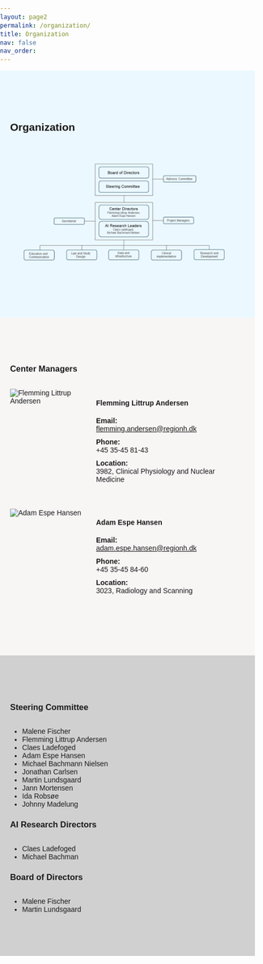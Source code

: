 ```yaml
---
layout: page2
permalink: /organization/
title: Organization
nav: false
nav_order: 
---
```


<style>
  /* Generel reset af margin og padding */
  body {
    margin: 0;
    padding: 0;
    font-family: Arial, sans-serif; /* Tilføj en standard skrifttype for bedre læsbarhed */
  }

  /* Container til at centrere sektioner */
  .container {
    max-width: 1200px;
    margin: 0 auto;
    padding: 20px;
  }

  /* Sektioner med forskellige baggrundsfarver */
  .organization-section, .centerledere-section, .leadership-section {
    padding-top: 50px;
    padding-bottom: 50px;
  }

  .organization-section {
    background-color: #EBF8FF;
  }

  .centerledere-section {
    background-color: #F8F5F5;
  }

  .leadership-section {
    background-color: #d0d0d0;
  }

  /* Styling for leader box */
  .leader-box {
    display: flex;
    flex-direction: row; /* Standard layout på store skærme */
    align-items: flex-start;
    margin-bottom: 40px;
  }

  .leader-box img {
    width: 150px; /* Fast bredde til billeder */
    height: 150px; /* Fast højde til billeder */
    object-fit: cover;
    border-radius: 0%;
    margin-right: 20px; /* Margin til højre for afstand til teksten */
  }

  .leader-info {
    flex: 1;
  }

  /* Styling for overskrifter */
  h2, h3 {
    text-align: left;
    margin-bottom: 30px;
  }

  /* Styling for kontaktinformation */
  .contact-item {
    margin-bottom: 10px;
  }

  .contact-item strong {
    display: block;
  }

  .contact-item span {
    display: block;
    word-break: break-word; /* Gør at lang tekst brækker til næste linje */
  }

  /* Responsive design */
  @media (max-width: 768px) {
    .container {
      padding: 10px; /* Reducer padding på små skærme */
    }

    .leader-box {
      flex-direction: column; /* Ændrer layout til kolonnevisning på små skærme */
      align-items: center; /* Centrerer indholdet horisontalt */
    }

    .leader-box img {
      width: 100%; /* Gør billedet responsivt */
      max-width: 150px; /* Bevarer maksimal bredde */
      margin-right: 0; /* Fjerner margin til højre */
      margin-bottom: 10px; /* Tilføjer afstand mellem billede og kontaktinformation */
    }

    .contact-item {
      width: 100%; /* Gør kontaktoplysningerne fuldt ud tilgængelige på små skærme */
    }

    .contact-item strong {
      margin-bottom: 5px; /* Tilføjer lidt afstand mellem etiketten og værdien */
    }

    .leadership-section .row {
      flex-direction: column; /* Ændrer rækkefølge på kolonner til én kolonne */
    }

    .leadership-section .col-md-4 {
      margin-bottom: 20px; /* Tilføjer afstand mellem sektioner */
    }

    .leader-info h4 {
      font-size: 1.2em; /* Ændrer skriftstørrelsen på små skærme */
    }
  }
</style>





<!-- Organization sektion -->
<div class="organization-section">
  <div class="container">
    <h2>Organization</h2>
    <img src="/assets/img/Organisationsdiagram.png" alt="Organizational Diagram">
  </div>
</div>

<!-- Centerledere sektion -->
<div class="centerledere-section">
  <div class="container">
    <h3>Center Managers</h3>
    <div class="row">
      <div class="col-md-6">
        <div class="leader-box">
          <img src="/assets/img/Portræt_Flemming.jpg" alt="Flemming Littrup Andersen">
          <div class="leader-info">
            <h4>Flemming Littrup Andersen</h4>
            <div class="contact-item">
              <strong>Email:</strong>
              <span><a href="mailto:flemming.andersen@regionh.dk">flemming.andersen@regionh.dk</a></span>
            </div>
            <div class="contact-item">
              <strong>Phone:</strong>
              <span>+45 35-45 81-43</span>
            </div>
            <div class="contact-item">
              <strong>Location:</strong>
              <span>3982, Clinical Physiology and Nuclear Medicine</span>
            </div>
          </div>
        </div>
      </div>
      <div class="col-md-6">
        <div class="leader-box">
          <img src="/assets/img/Portræt_Adam.jpg" alt="Adam Espe Hansen">
          <div class="leader-info">
            <h4>Adam Espe Hansen</h4>
            <div class="contact-item">
              <strong>Email:</strong>
              <span><a href="mailto:adam.espe.hansen@regionh.dk">adam.espe.hansen@regionh.dk</a></span>
            </div>
            <div class="contact-item">
              <strong>Phone:</strong>
              <span>+45 35-45 84-60</span>
            </div>
            <div class="contact-item">
              <strong>Location:</strong>
              <span>3023, Radiology and Scanning</span>
            </div>
          </div>
        </div>
      </div>
    </div>
  </div>
</div>

<!-- Leadership sektion -->
<div class="leadership-section">
  <div class="container">
    <div class="row">
      <div class="col-md-4">
        <h3>Steering Committee</h3>
        <ul>
          <li>Malene Fischer</li>
          <li>Flemming Littrup Andersen</li>
          <li>Claes Ladefoged</li>
          <li>Adam Espe Hansen</li>
          <li>Michael Bachmann Nielsen</li>
          <li>Jonathan Carlsen</li>
          <li>Martin Lundsgaard</li>
          <li>Jann Mortensen</li>
          <li>Ida Robsøe</li>
          <li>Johnny Madelung</li>
        </ul>
      </div>
      <div class="col-md-4">
        <h3>AI Research Directors</h3>
        <ul>
          <li>Claes Ladefoged</li>
          <li>Michael Bachman</li>
        </ul>
      </div>
      <div class="col-md-4">
        <h3>Board of Directors</h3>
        <ul>
          <li>Malene Fischer</li>
          <li>Martin Lundsgaard</li>
        </ul>
      </div>
    </div>
  </div>
</div>

